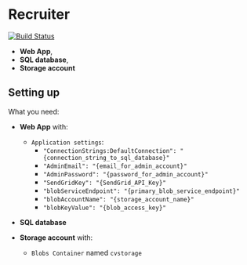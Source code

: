 # Recruiter
[![Build Status](https://bpelikan.visualstudio.com/Recruiter/_apis/build/status/Recruiter-master-CI)](https://bpelikan.visualstudio.com/Recruiter/_build/latest?definitionId=2)
* **Web App**, 
* **SQL database**,
* **Storage account**
## Setting up
What you need:
* **Web App** with:
  * `Application settings`:
    * `"ConnectionStrings:DefaultConnection": "{connection_string_to_sql_database}"`
    * `"AdminEmail": "{email_for_admin_account}"`
    * `"AdminPassword": "{password_for_admin_account}"`
    * `"SendGridKey": "{SendGrid_API_Key}"`
    * `"blobServiceEndpoint": "{primary_blob_service_endpoint}"`
    * `"blobAccountName": "{storage_account_name}"`
    * `"blobKeyValue": "{blob_access_key}"`

* **SQL database**
* **Storage account** with:
  * `Blobs Container` named `cvstorage`
